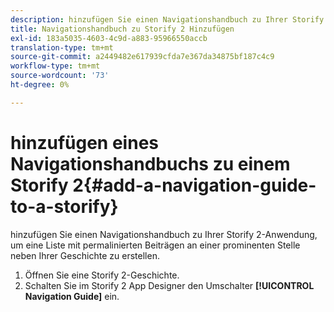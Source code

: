 ```yaml
---
description: hinzufügen Sie einen Navigationshandbuch zu Ihrer Storify 2-Anwendung, um eine Liste mit permalinierten Beiträgen an einer prominenten Stelle neben Ihrer Geschichte zu erstellen.
title: Navigationshandbuch zu Storify 2 Hinzufügen
exl-id: 183a5035-4603-4c9d-a883-95966550accb
translation-type: tm+mt
source-git-commit: a2449482e617939cfda7e367da34875bf187c4c9
workflow-type: tm+mt
source-wordcount: '73'
ht-degree: 0%

---
```


# hinzufügen eines Navigationshandbuchs zu einem Storify 2{#add-a-navigation-guide-to-a-storify}

hinzufügen Sie einen Navigationshandbuch zu Ihrer Storify 2-Anwendung, um eine Liste mit permalinierten Beiträgen an einer prominenten Stelle neben Ihrer Geschichte zu erstellen.

1. Öffnen Sie eine Storify 2-Geschichte.
1. Schalten Sie im Storify 2 App Designer den Umschalter **[!UICONTROL Navigation Guide]** ein.
